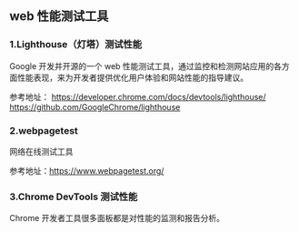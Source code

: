 ## web 性能测试工具

### 1.Lighthouse（灯塔）测试性能

Google 开发并开源的一个 web 性能测试工具，通过监控和检测网站应用的各方面性能表现，来为开发者提供优化用户体验和网站性能的指导建议。

参考地址：
https://developer.chrome.com/docs/devtools/lighthouse/
https://github.com/GoogleChrome/lighthouse

### 2.webpagetest

网络在线测试工具

参考地址：https://www.webpagetest.org/

### 3.Chrome DevTools 测试性能

Chrome 开发者工具很多面板都是对性能的监测和报告分析。
